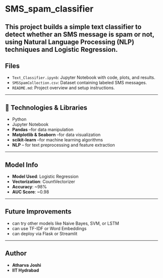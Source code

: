 # SMS_spam_classifier
This project builds a simple **text classifier** to detect whether an SMS message is **spam** or **not**, using **Natural Language Processing (NLP)** techniques and **Logistic Regression**.
---

## Files
- `Text_Classifier.ipynb`: Jupyter Notebook with code, plots, and results.
- `SMSSpamCollection.csv`: Dataset containing labeled SMS messages.
- `README.md`: Project overview and setup instructions.
 ---
 
## 🧠 Technologies & Libraries
- Python 
- Jupyter Notebook 
- **Pandas** –for data manipulation
- **Matplotlib & Seaborn** –for data visualization
- **scikit-learn** –for machine learning algorithms
- **NLP** – for text preprocessing and feature extraction
 ---
 
## Model Info
- **Model Used**: Logistic Regression
- **Vectorization**: CountVectorizer
- **Accuracy**: ~98%
- **AUC Score**: ~0.98
 ---
 
## Future Improvements
- can try other models like Naive Bayes, SVM, or LSTM
- can use TF-IDF or Word Embeddings
- can deploy via Flask or Streamlit

---

## Author
- **Atharva Joshi**
- **IIT Hydrabad**
